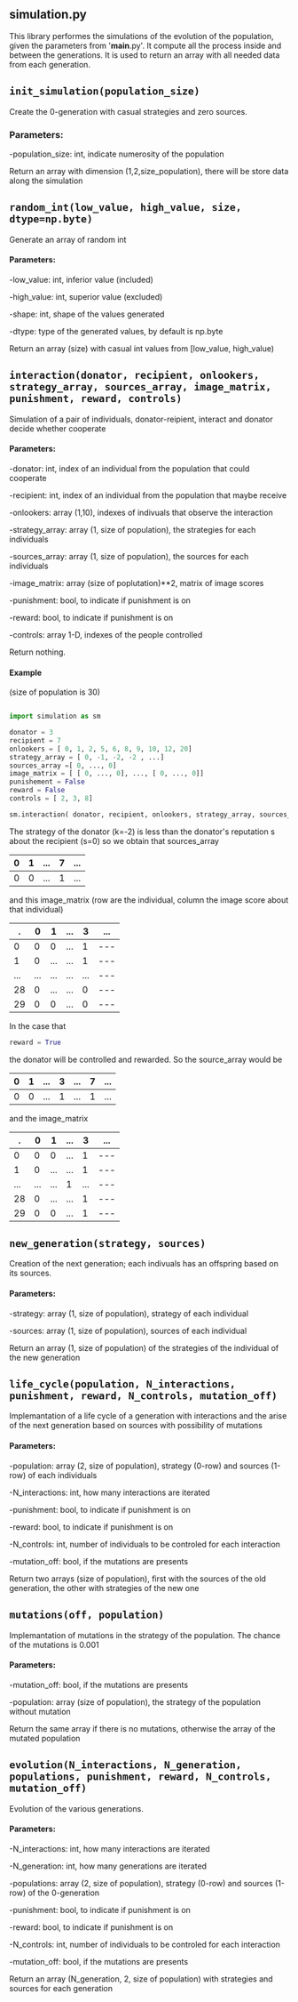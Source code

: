 ## simulation.py

This library performes the simulations of the evolution of the population, given the parameters from '__main__.py'. It compute all the process inside and between the generations. It is used to return an array with all needed data from each generation.

## `init_simulation(population_size)`

Create the 0-generation with casual strategies and zero sources.

### Parameters:

-population_size: int, indicate numerosity of the population
	
Return an array with dimension (1,2,size_population), there will be store data along the simulation


## `random_int(low_value, high_value, size, dtype=np.byte)`

Generate an array of random int

#### Parameters:
        
-low_value: int, inferior value (included)
        
-high_value: int, superior value (excluded)
        
-shape: int, shape of the values generated
        
-dtype: type of the generated values, by default is np.byte

Return an array (size) with casual int values from [low_value, high_value)


## `interaction(donator, recipient, onlookers, strategy_array, sources_array, image_matrix, punishment, reward, controls)`

Simulation of a pair of individuals, donator-reipient, interact and donator decide whether cooperate

#### Parameters:
	
-donator: int, index of an individual from the population that could cooperate

-recipient: int, index of an individual from the population that maybe receive

-onlookers: array (1,10), indexes of indivuals that observe the interaction

-strategy_array: array (1, size of population), the strategies for each individuals

-sources_array: array (1, size of population), the sources for each individuals

-image_matrix: array (size of poplutation)**2, matrix of image scores
    
-punishment: bool, to indicate if punishment is on
    
-reward: bool, to indicate if punishment is on
    
-controls: array 1-D, indexes of the people controlled

    
Return nothing.

#### Example
(size of population is 30)
```python

import simulation as sm

donator = 3
recipient = 7
onlookers = [ 0, 1, 2, 5, 6, 8, 9, 10, 12, 20]
strategy_array = [ 0, -1, -2, -2 , ...]
sources_array =[ 0, ..., 0]
image_matrix = [ [ 0, ..., 0], ..., [ 0, ..., 0]]
punishement = False
reward = False
controls = [ 2, 3, 8]

sm.interaction( donator, recipient, onlookers, strategy_array, sources_array, image_matrix, punishment, reward, controls)
```
The strategy of the donator (k=-2) is less than the donator's reputation s about the recipient (s=0) so we obtain that sources_array

0|1|...|7|...
---|---|---|---|---
0|0|...|1|...

and this image_matrix (row are the individual, column the image score about that individual)

.|0|1|...|3|...
---|---|---|---|---|---
0|0|0|...|1|---
1|0|...|...|1|---
...|...|...|...|...|---
28|0|...|...|0|---
29|0|0|...|0|---

In the case that
```python
reward = True
```
the donator will be controlled and rewarded.
So the source_array would be

0|1|...|3|...|7|...
---|---|---|---|---|---|---
0|0|...|1|...|1|...

and the image_matrix

.|0|1|...|3|...
---|---|---|---|---|---
0|0|0|...|1|---
1|0|...|...|1|---
...|...|...|1|...|---
28|0|...|...|1|---
29|0|0|...|1|---



## `new_generation(strategy, sources)`

Creation of the next generation; each indivuals has an offspring based on its sources.
    
#### Parameters:
        
-strategy: array (1, size of population), strategy of each individual
    
-sources: array (1, size of population), sources of each individual

    
Return an array (1, size of population) of the strategies of the individual of the new generation


## `life_cycle(population, N_interactions, punishment, reward, N_controls, mutation_off)`

Implemantation of a life cycle of a generation with interactions and the arise of the next generation based on sources with possibility of mutations
    
#### Parameters:
   
-population: array (2, size of population), strategy (0-row) and sources (1-row) of each individuals
    
-N_interactions: int, how many interactions are iterated
    
-punishment: bool, to indicate if punishment is on
        
-reward: bool, to indicate if punishment is on
    
-N_controls: int, number of individuals to be controled for each interaction

-mutation_off: bool, if the mutations are presents

    
Return two arrays (size of population), first with the sources of the old generation, the other with strategies of the new one


## `mutations(off, population)`

Implemantation of mutations in the strategy of the population. The chance of the mutations is 0.001
    
#### Parameters:
    
-mutation_off: bool, if the mutations are presents

-population: array (size of population), the strategy of the population without mutation
    
  
Return the same array if there is no mutations, otherwise the array of the mutated population



## `evolution(N_interactions, N_generation, populations, punishment, reward, N_controls, mutation_off)`

Evolution of the various generations.
    
#### Parameters:
    
-N_interactions: int, how many interactions are iterated
    
-N_generation: int, how many generations are iterated
    
-populations: array (2, size of population), strategy (0-row) and sources (1-row) of the 0-generation
   
-punishment: bool, to indicate if punishment is on
       
-reward: bool, to indicate if punishment is on
   
-N_controls: int, number of individuals to be controled for each interaction

-mutation_off: bool, if the mutations are presents

    
Return an array (N_generation, 2, size of population) with strategies and sources for each generation

